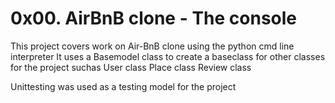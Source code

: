 # 0x00. AirBnB clone - The console
This project covers work on Air-BnB clone using the python cmd line interpreter It uses a Basemodel class to create a baseclass for other classes for the project suchas User class Place class Review class

Unittesting was used as a testing model for the project
